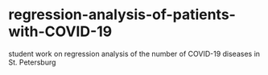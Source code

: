 # regression-analysis-of-patients-with-COVID-19
student work on regression analysis of the number of COVID-19 diseases in St. Petersburg
